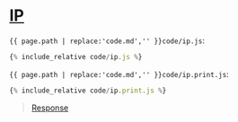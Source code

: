 # [IP](code.zip)

`{{ page.path | replace:'code.md','' }}code/ip.js`:

```js
{% include_relative code/ip.js %}
```

`{{ page.path | replace:'code.md','' }}code/ip.print.js`:

```js
{% include_relative code/ip.print.js %}
```

> [Response](response/ip.js)
